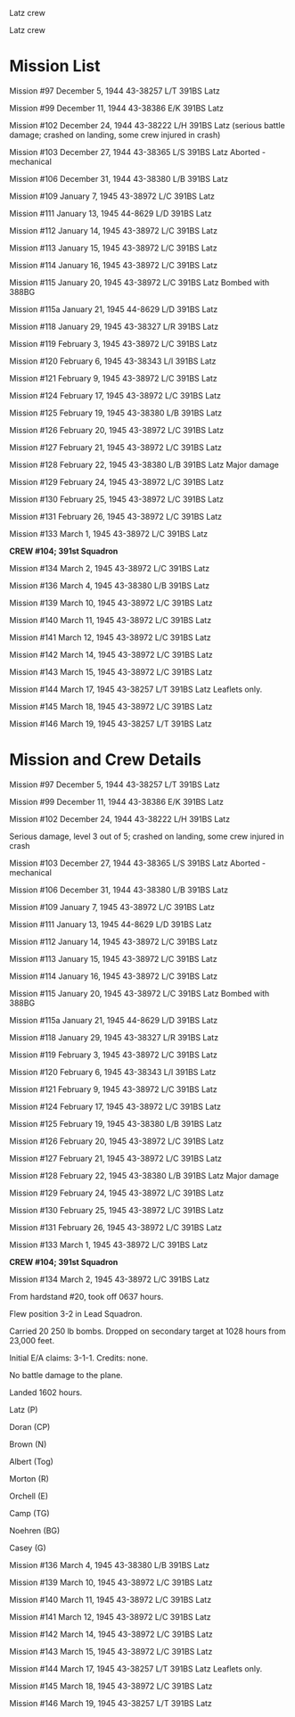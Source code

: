 





Latz crew






 




Latz crew

# Mission List

Mission #97 December 5, 1944 43-38257 L/T 391BS Latz

Mission #99 December 11, 1944 43-38386 E/K 391BS Latz

Mission #102 December 24, 1944 43-38222 L/H 391BS Latz
(serious battle damage; crashed on landing, some crew injured in crash)

Mission #103 December 27, 1944 43-38365 L/S 391BS
Latz Aborted \-
mechanical

Mission #106 December 31, 1944 43-38380 L/B 391BS Latz

Mission #109 January 7, 1945 43-38972 L/C 391BS Latz

Mission #111 January 13, 1945 44-8629 L/D 391BS Latz

Mission #112 January 14, 1945 43-38972 L/C 391BS Latz

Mission #113 January 15, 1945 43-38972 L/C 391BS Latz

Mission #114 January 16, 1945 43-38972 L/C 391BS Latz

Mission #115 January 20, 1945 43-38972 L/C 391BS
Latz
Bombed with 388BG

Mission #115a January 21, 1945 44-8629 L/D 391BS Latz

Mission #118 January 29, 1945 43-38327 L/R 391BS Latz

Mission #119 February 3, 1945 43-38972 L/C 391BS Latz

Mission #120 February 6, 1945 43-38343 L/I 391BS Latz

Mission #121 February 9, 1945 43-38972 L/C 391BS Latz

Mission #124 February 17, 1945 43-38972 L/C 391BS Latz

Mission #125 February 19, 1945 43-38380 L/B 391BS Latz

Mission #126 February 20, 1945 43-38972 L/C 391BS Latz

Mission #127 February 21, 1945 43-38972 L/C 391BS Latz

Mission #128 February 22, 1945 43-38380 L/B 391BS
Latz Major
damage

Mission #129 February 24, 1945 43-38972 L/C 391BS Latz

Mission #130 February 25, 1945 43-38972 L/C 391BS Latz

Mission #131 February 26, 1945 43-38972 L/C 391BS Latz

Mission #133 March 1, 1945 43-38972 L/C 391BS Latz

**CREW #104; 391st Squadron**

Mission #134 March 2, 1945 43-38972 L/C 391BS Latz

Mission #136 March 4, 1945 43-38380 L/B 391BS Latz

Mission #139 March 10, 1945 43-38972 L/C 391BS Latz

Mission #140 March 11, 1945 43-38972 L/C 391BS Latz

Mission #141 March 12, 1945 43-38972 L/C 391BS Latz

Mission #142 March 14, 1945 43-38972 L/C 391BS Latz

Mission #143 March 15, 1945 43-38972 L/C 391BS Latz

Mission #144 March 17, 1945 43-38257 L/T 391BS Latz
Leaflets only.

Mission #145 March 18, 1945 43-38972 L/C 391BS Latz

Mission #146 March 19, 1945 43-38257 L/T 391BS Latz

# Mission and Crew Details

Mission #97 December 5, 1944 43-38257 L/T 391BS Latz

Mission #99 December 11, 1944 43-38386 E/K 391BS Latz

Mission #102 December 24, 1944 43-38222 L/H 391BS Latz

Serious damage, level 3 out of 5; crashed on landing, some
crew injured in crash

Mission #103 December 27, 1944 43-38365 L/S 391BS
Latz Aborted \-
mechanical

Mission #106 December 31, 1944 43-38380 L/B 391BS Latz

Mission #109 January 7, 1945 43-38972 L/C 391BS Latz

Mission #111 January 13, 1945 44-8629 L/D 391BS Latz

Mission #112 January 14, 1945 43-38972 L/C 391BS Latz

Mission #113 January 15, 1945 43-38972 L/C 391BS Latz

Mission #114 January 16, 1945 43-38972 L/C 391BS Latz

Mission #115 January 20, 1945 43-38972 L/C 391BS
Latz
Bombed with 388BG

Mission #115a January 21, 1945 44-8629 L/D 391BS Latz

Mission #118 January 29, 1945 43-38327 L/R 391BS Latz

Mission #119 February 3, 1945 43-38972 L/C 391BS Latz

Mission #120 February 6, 1945 43-38343 L/I 391BS Latz

Mission #121 February 9, 1945 43-38972 L/C 391BS Latz

Mission #124 February 17, 1945 43-38972 L/C 391BS Latz

Mission #125 February 19, 1945 43-38380 L/B 391BS Latz

Mission #126 February 20, 1945 43-38972 L/C 391BS Latz

Mission #127 February 21, 1945 43-38972 L/C 391BS Latz

Mission #128 February 22, 1945 43-38380 L/B 391BS
Latz Major
damage

Mission #129 February 24, 1945 43-38972 L/C 391BS Latz

Mission #130 February 25, 1945 43-38972 L/C 391BS Latz

Mission #131 February 26, 1945 43-38972 L/C 391BS Latz

Mission #133 March 1, 1945 43-38972 L/C 391BS Latz

**CREW #104; 391st Squadron**

Mission #134 March 2, 1945 43-38972 L/C 391BS Latz

From hardstand #20, took off 0637 hours.

Flew position 3-2 in Lead Squadron.

Carried 20 250 lb bombs. Dropped on secondary target at 1028
hours from 23,000 feet.

Initial E/A claims: 3-1-1. Credits: none.

No battle damage to the plane.

Landed 1602 hours.

Latz (P)

Doran (CP)

Brown (N)

Albert (Tog)

Morton (R)

Orchell (E)

Camp (TG)

Noehren (BG)

Casey (G)

Mission #136 March 4, 1945 43-38380 L/B 391BS Latz

Mission #139 March 10, 1945 43-38972 L/C 391BS Latz

Mission #140 March 11, 1945 43-38972 L/C 391BS Latz

Mission #141 March 12, 1945 43-38972 L/C 391BS Latz

Mission #142 March 14, 1945 43-38972 L/C 391BS Latz

Mission #143 March 15, 1945 43-38972 L/C 391BS Latz

Mission #144 March 17, 1945 43-38257 L/T 391BS Latz
Leaflets only.

Mission #145 March 18, 1945 43-38972 L/C 391BS Latz

Mission #146 March 19, 1945 43-38257 L/T 391BS Latz




